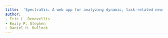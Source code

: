 ```yaml
---
title:  'SpectraVis: A web app for analyzing dynamic, task-related neural correlation / coherence networks'
author:
- Eric L. Denovellis
- Emily P. Stephen
- Daniel H. Bullock
---
```

